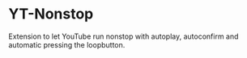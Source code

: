 # YT-Nonstop
Extension to let YouTube run nonstop with autoplay, autoconfirm and automatic pressing the loopbutton.

